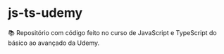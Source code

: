 # js-ts-udemy
📚 Repositório com código feito no curso de JavaScript e TypeScript do básico ao avançado da Udemy.
